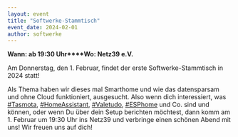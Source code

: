 ```yaml
---
layout: event
title: "Softwerke-Stammtisch"
event_date: 2024-02-01
author: softwerke
---
```


**Wann: ab 19:30 Uhr****Wo: Netz39 e.V.**

Am Donnerstag, den 1. Februar, findet der erste Softwerke-Stammtisch in 2024 statt!

Als Thema haben wir dieses mal Smarthome und wie das datensparsam und ohne Cloud funktioniert, ausgesucht. Also wenn dich interessiert, was [#Tasmota](https://machteburch.social/tags/Tasmota), [#HomeAssistant](https://machteburch.social/tags/HomeAssistant), [#Valetudo](https://machteburch.social/tags/Valetudo), [#ESPhome](https://machteburch.social/tags/ESPhome) und Co. sind und können, oder wenn Du über dein Setup berichten möchtest, dann komm am 1. Februar um 19:30 Uhr ins Netz39 und verbringe einen schönen Abend mit uns! Wir freuen uns auf dich!